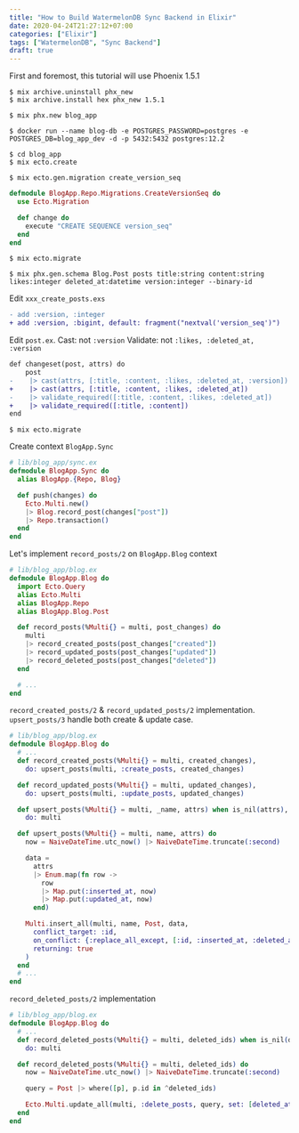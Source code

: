 ```yaml
---
title: "How to Build WatermelonDB Sync Backend in Elixir"
date: 2020-04-24T21:27:12+07:00
categories: ["Elixir"]
tags: ["WatermelonDB", "Sync Backend"]
draft: true
---
```


First and foremost, this tutorial will use Phoenix 1.5.1

```shell
$ mix archive.uninstall phx_new
$ mix archive.install hex phx_new 1.5.1
```

```shell
$ mix phx.new blog_app
```

```shell
$ docker run --name blog-db -e POSTGRES_PASSWORD=postgres -e POSTGRES_DB=blog_app_dev -d -p 5432:5432 postgres:12.2
```

```shell
$ cd blog_app
$ mix ecto.create
```

```shell
$ mix ecto.gen.migration create_version_seq
```

```elixir
defmodule BlogApp.Repo.Migrations.CreateVersionSeq do
  use Ecto.Migration

  def change do
    execute "CREATE SEQUENCE version_seq"
  end
end
```

```shell
$ mix ecto.migrate
```

```shell
$ mix phx.gen.schema Blog.Post posts title:string content:string likes:integer deleted_at:datetime version:integer --binary-id
```

Edit `xxx_create_posts.exs`

```diff
- add :version, :integer
+ add :version, :bigint, default: fragment("nextval('version_seq')")
```

Edit `post.ex`.
Cast: not `:version`
Validate: not `:likes, :deleted_at, :version`

```diff
def changeset(post, attrs) do
    post
-    |> cast(attrs, [:title, :content, :likes, :deleted_at, :version])
+    |> cast(attrs, [:title, :content, :likes, :deleted_at])
-    |> validate_required([:title, :content, :likes, :deleted_at])
+    |> validate_required([:title, :content])
end
```

```shell
$ mix ecto.migrate
```

Create context `BlogApp.Sync`

```elixir
# lib/blog_app/sync.ex
defmodule BlogApp.Sync do
  alias BlogApp.{Repo, Blog}

  def push(changes) do
    Ecto.Multi.new()
    |> Blog.record_post(changes["post"])
    |> Repo.transaction()
  end
end
```

Let's implement `record_posts/2` on `BlogApp.Blog` context

```elixir
# lib/blog_app/blog.ex
defmodule BlogApp.Blog do
  import Ecto.Query
  alias Ecto.Multi
  alias BlogApp.Repo
  alias BlogApp.Blog.Post

  def record_posts(%Multi{} = multi, post_changes) do
    multi
    |> record_created_posts(post_changes["created"])
    |> record_updated_posts(post_changes["updated"])
    |> record_deleted_posts(post_changes["deleted"])
  end

  # ...
end
```

`record_created_posts/2` & `record_updated_posts/2` implementation.
`upsert_posts/3` handle both create & update case.

```elixir
# lib/blog_app/blog.ex
defmodule BlogApp.Blog do
  # ...
  def record_created_posts(%Multi{} = multi, created_changes),
    do: upsert_posts(multi, :create_posts, created_changes)

  def record_updated_posts(%Multi{} = multi, updated_changes),
    do: upsert_posts(multi, :update_posts, updated_changes)

  def upsert_posts(%Multi{} = multi, _name, attrs) when is_nil(attrs),
    do: multi

  def upsert_posts(%Multi{} = multi, name, attrs) do
    now = NaiveDateTime.utc_now() |> NaiveDateTime.truncate(:second)

    data =
      attrs
      |> Enum.map(fn row ->
        row
        |> Map.put(:inserted_at, now)
        |> Map.put(:updated_at, now)
      end)

    Multi.insert_all(multi, name, Post, data,
      conflict_target: :id,
      on_conflict: {:replace_all_except, [:id, :inserted_at, :deleted_at]},
      returning: true
    )
  end
  # ...
end
```

`record_deleted_posts/2` implementation

```elixir
# lib/blog_app/blog.ex
defmodule BlogApp.Blog do
  # ...
  def record_deleted_posts(%Multi{} = multi, deleted_ids) when is_nil(deleted_ids),
    do: multi

  def record_deleted_posts(%Multi{} = multi, deleted_ids) do
    now = NaiveDateTime.utc_now() |> NaiveDateTime.truncate(:second)

    query = Post |> where([p], p.id in ^deleted_ids)

    Ecto.Multi.update_all(multi, :delete_posts, query, set: [deleted_at: now])
  end
end
```
